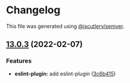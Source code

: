 # Changelog

This file was generated using [@jscutlery/semver](https://github.com/jscutlery/semver).

## [13.0.3](https://github.com/fruchtzwerg/ngutils/compare/v13.0.2...v13.0.3) (2022-02-07)


### Features

* **eslint-plugin:** add eslint-plugin ([3c6b415](https://github.com/fruchtzwerg/ngutils/commit/3c6b4157bc1602177dc4a787d9423eaa25fb4a83))
